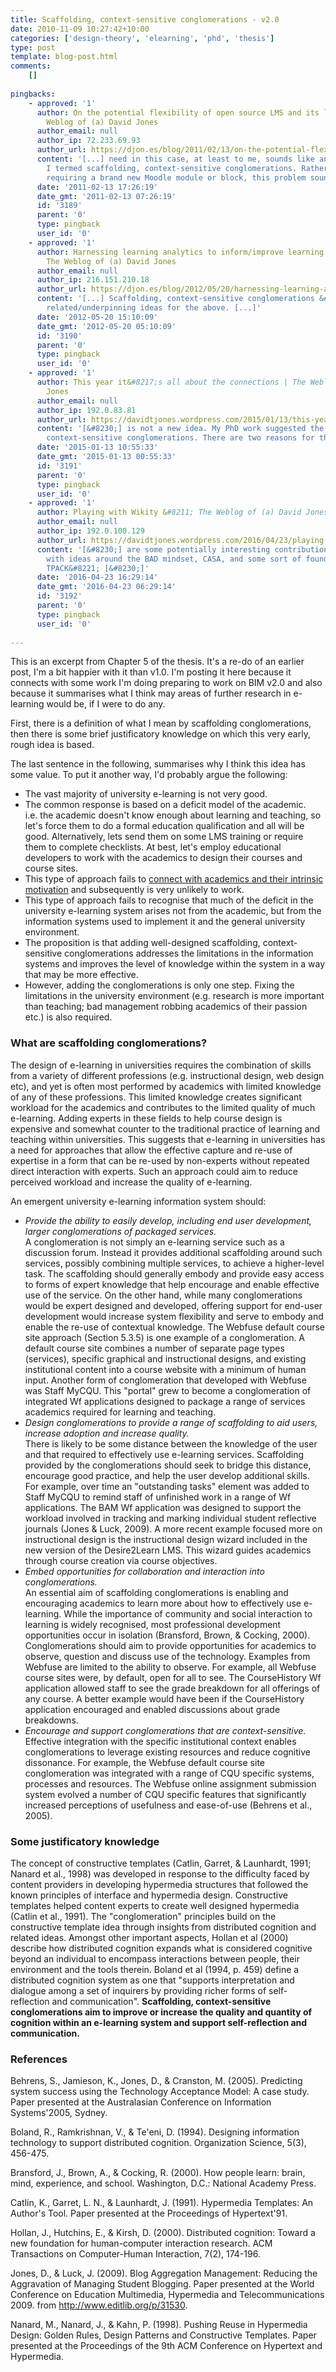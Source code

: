 ```yaml
---
title: Scaffolding, context-sensitive conglomerations - v2.0
date: 2010-11-09 10:27:42+10:00
categories: ['design-theory', 'elearning', 'phd', 'thesis']
type: post
template: blog-post.html
comments:
    []
    
pingbacks:
    - approved: '1'
      author: On the potential flexibility of open source LMS and its limits &laquo; The
        Weblog of (a) David Jones
      author_email: null
      author_ip: 72.233.69.93
      author_url: https://djon.es/blog/2011/02/13/on-the-potential-flexibility-of-open-source-lms-and-its-limits/
      content: '[...] need in this case, at least to me, sounds like an example of what
        I termed scaffolding, context-sensitive conglomerations. Rather than necessarily
        requiring a brand new Moodle module or block, this problem sounds like [...]'
      date: '2011-02-13 17:26:19'
      date_gmt: '2011-02-13 07:26:19'
      id: '3189'
      parent: '0'
      type: pingback
      user_id: '0'
    - approved: '1'
      author: Harnessing learning analytics to inform/improve learning and teaching &laquo;
        The Weblog of (a) David Jones
      author_email: null
      author_ip: 216.151.210.18
      author_url: https://djon.es/blog/2012/05/20/harnessing-learning-analytics-to-informimprove-learning-and-teaching/
      content: '[...] Scaffolding, context-sensitive conglomerations &#8211; one of the
        related/underpinning ideas for the above. [...]'
      date: '2012-05-20 15:10:09'
      date_gmt: '2012-05-20 05:10:09'
      id: '3190'
      parent: '0'
      type: pingback
      user_id: '0'
    - approved: '1'
      author: This year it&#8217;s all about the connections | The Weblog of (a) David
        Jones
      author_email: null
      author_ip: 192.0.83.81
      author_url: https://davidtjones.wordpress.com/2015/01/13/this-year-its-all-about-the-connections/
      content: '[&#8230;] is not a new idea. My PhD work suggested the idea of scaffolding,
        context-sensitive conglomerations. There are two reasons for the shift to [&#8230;]'
      date: '2015-01-13 10:55:33'
      date_gmt: '2015-01-13 00:55:33'
      id: '3191'
      parent: '0'
      type: pingback
      user_id: '0'
    - approved: '1'
      author: Playing with Wikity &#8211; The Weblog of (a) David Jones
      author_email: null
      author_ip: 192.0.100.129
      author_url: https://davidtjones.wordpress.com/2016/04/23/playing-with-wikity/
      content: '[&#8230;] are some potentially interesting contributions Wikity can help
        with ideas around the BAD mindset, CASA, and some sort of foundation for a &#8220;distributed
        TPACK&#8221; [&#8230;]'
      date: '2016-04-23 16:29:14'
      date_gmt: '2016-04-23 06:29:14'
      id: '3192'
      parent: '0'
      type: pingback
      user_id: '0'
    
---
```

This is an excerpt from Chapter 5 of the thesis. It's a re-do of an earlier post, I'm a bit happier with it than v1.0. I'm posting it here because it connects with some work I'm doing preparing to work on BIM v2.0 and also because it summarises what I think may areas of further research in e-learning would be, if I were to do any.

First, there is a definition of what I mean by scaffolding conglomerations, then there is some brief justificatory knowledge on which this very early, rough idea is based.

The last sentence in the following, summarises why I think this idea has some value. To put it another way, I'd probably argue the following:

- The vast majority of university e-learning is not very good.
- The common response is based on a deficit model of the academic.  
    i.e. the academic doesn't know enough about learning and teaching, so let's force them to do a formal education qualification and all will be good. Alternatively, lets send them on some LMS training or require them to complete checklists. At best, let's employ educational developers to work with the academics to design their courses and course sites.
- This type of approach fails to [connect with academics and their intrinsic motivation](/blog2/2010/11/07/a-story-of-the-power-of-intrinsic-motivation/) and subsequently is very unlikely to work.
- This type of approach fails to recognise that much of the deficit in the university e-learning system arises not from the academic, but from the information systems used to implement it and the general university environment.
- The proposition is that adding well-designed scaffolding, context-sensitive conglomerations addresses the limitations in the information systems and improves the level of knowledge within the system in a way that may be more effective.
- However, adding the conglomerations is only one step. Fixing the limitations in the university environment (e.g. research is more important than teaching; bad management robbing academics of their passion etc.) is also required.

### What are scaffolding conglomerations?

The design of e-learning in universities requires the combination of skills from a variety of different professions (e.g. instructional design, web design etc), and yet is often most performed by academics with limited knowledge of any of these professions. This limited knowledge creates significant workload for the academics and contributes to the limited quality of much e-learning. Adding experts in these fields to help course design is expensive and somewhat counter to the traditional practice of learning and teaching within universities. This suggests that e-learning in universities has a need for approaches that allow the effective capture and re-use of expertise in a form that can be re-used by non-experts without repeated direct interaction with experts. Such an approach could aim to reduce perceived workload and increase the quality of e-learning.

An emergent university e-learning information system should:

- _Provide the ability to easily develop, including end user development, larger conglomerations of packaged services._  
    A conglomeration is not simply an e-learning service such as a discussion forum. Instead it provides additional scaffolding around such services, possibly combining multiple services, to achieve a higher-level task. The scaffolding should generally embody and provide easy access to forms of expert knowledge that help encourage and enable effective use of the service. On the other hand, while many conglomerations would be expert designed and developed, offering support for end-user development would increase system flexibility and serve to embody and enable the re-use of contextual knowledge. The Webfuse default course site approach (Section 5.3.5) is one example of a conglomeration. A default course site combines a number of separate page types (services), specific graphical and instructional designs, and existing institutional content into a course website with a minimum of human input. Another form of conglomeration that developed with Webfuse was Staff MyCQU. This "portal" grew to become a conglomeration of integrated Wf applications designed to package a range of services academics required for learning and teaching.
- _Design conglomerations to provide a range of scaffolding to aid users, increase adoption and increase quality._  
    There is likely to be some distance between the knowledge of the user and that required to effectively use e-learning services. Scaffolding provided by the conglomerations should seek to bridge this distance, encourage good practice, and help the user develop additional skills. For example, over time an "outstanding tasks" element was added to Staff MyCQU to remind staff of unfinished work in a range of Wf applications. The BAM Wf application was designed to support the workload involved in tracking and marking individual student reflective journals (Jones & Luck, 2009). A more recent example focused more on instructional design is the instructional design wizard included in the new version of the Desire2Learn LMS. This wizard guides academics through course creation via course objectives.
- _Embed opportunities for collaboration and interaction into conglomerations._  
    An essential aim of scaffolding conglomerations is enabling and encouraging academics to learn more about how to effectively use e-learning. While the importance of community and social interaction to learning is widely recognised, most professional development opportunities occur in isolation (Bransford, Brown, & Cocking, 2000). Conglomerations should aim to provide opportunities for academics to observe, question and discuss use of the technology. Examples from Webfuse are limited to the ability to observe. For example, all Webfuse course sites were, by default, open for all to see. The CourseHistory Wf application allowed staff to see the grade breakdown for all offerings of any course. A better example would have been if the CourseHistory application encouraged and enabled discussions about grade breakdowns.
- _Encourage and support conglomerations that are context-sensitive._ Effective integration with the specific institutional context enables conglomerations to leverage existing resources and reduce cognitive dissonance. For example, the Webfuse default course site conglomeration was integrated with a range of CQU specific systems, processes and resources. The Webfuse online assignment submission system evolved a number of CQU specific features that significantly increased perceptions of usefulness and ease-of-use (Behrens et al., 2005).

### Some justificatory knowledge

The concept of constructive templates (Catlin, Garret, & Launhardt, 1991; Nanard et al., 1998) was developed in response to the difficulty faced by content providers in developing hypermedia structures that followed the known principles of interface and hypermedia design. Constructive templates helped content experts to create well designed hypermedia (Catlin et al., 1991). The "conglomeration" principles build on the constructive template idea through insights from distributed cognition and related ideas. Amongst other important aspects, Hollan et al (2000) describe how distributed cognition expands what is considered cognitive beyond an individual to encompass interactions between people, their environment and the tools therein. Boland et al (1994, p. 459) define a distributed cognition system as one that "supports interpretation and dialogue among a set of inquirers by providing richer forms of self-reflection and communication". **Scaffolding, context-sensitive conglomerations aim to improve or increase the quality and quantity of cognition within an e-learning system and support self-reflection and communication.**

### References

Behrens, S., Jamieson, K., Jones, D., & Cranston, M. (2005). Predicting system success using the Technology Acceptance Model: A case study. Paper presented at the Australasian Conference on Information Systems'2005, Sydney.

Boland, R., Ramkrishnan, V., & Te'eni, D. (1994). Designing information technology to support distributed cognition. Organization Science, 5(3), 456-475.

Bransford, J., Brown, A., & Cocking, R. (2000). How people learn: brain, mind, experience, and school. Washington, D.C.: National Academy Press.

Catlin, K., Garret, L. N., & Launhardt, J. (1991). Hypermedia Templates: An Author's Tool. Paper presented at the Proceedings of Hypertext'91.

Hollan, J., Hutchins, E., & Kirsh, D. (2000). Distributed cognition: Toward a new foundation for human-computer interaction research. ACM Transactions on Computer-Human Interaction, 7(2), 174-196.

Jones, D., & Luck, J. (2009). Blog Aggregation Management: Reducing the Aggravation of Managing Student Blogging. Paper presented at the World Conference on Education Multimedia, Hypermedia and Telecommunications 2009. from http://www.editlib.org/p/31530.

Nanard, M., Nanard, J., & Kahn, P. (1998). Pushing Reuse in Hypermedia Design: Golden Rules, Design Patterns and Constructive Templates. Paper presented at the Proceedings of the 9th ACM Conference on Hypertext and Hypermedia.